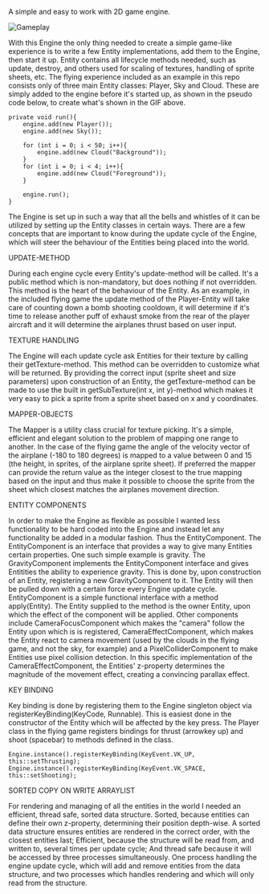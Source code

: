 A simple and easy to work with 2D game engine.

![Gameplay](https://github.com/gomsim/2DGameEngine/blob/master/demo/flygplansdemo.gif)

With this Engine the only thing needed to create a simple game-like experience is to write a few Entity implementations, add them to the Engine, then start it up. Entity contains all lifecycle methods needed, such as update, destroy, and others used for scaling of textures, handling of sprite sheets, etc.
The flying experience included as an example in this repo consists only of three main Entity classes: Player, Sky and Cloud. These are simply added to the engine before it's started up, as shown in the pseudo code below, to create what's shown in the GIF above.

    private void run(){
        engine.add(new Player());
        engine.add(new Sky());

        for (int i = 0; i < 50; i++){
            engine.add(new Cloud("Background"));
        }
        for (int i = 0; i < 4; i++){
            engine.add(new Cloud("Foreground"));
        }

        engine.run();
    }

The Engine is set up in such a way that all the bells and whistles of it can be utilized by setting up the Entity classes in certain ways. There are a few concepts that are important to know during the update cycle of the Engine, which will steer the behaviour of the Entities being placed into the world.

UPDATE-METHOD

During each engine cycle every Entity's update-method will be called. It's a public method which is non-mandatory, but does nothing if not overridden. This method is the heart of the behaviour of the Entity. As an example, in the included flying game the update method of the Player-Entity will take care of counting down a bomb shooting cooldown, it will determine if it's time to release another puff of exhaust smoke from the rear of the player aircraft and it will determine the airplanes thrust based on user input. 

TEXTURE HANDLING

The Engine will each update cycle ask Entities for their texture by calling their getTexture-method. This method can be overridden to customize what will be returned. By providing the correct input (sprite sheet and size parameters) upon construction of an Entity, the getTexture-method can be made to use the built in getSubTexture(int x, int y)-method which makes it very easy to pick a sprite from a sprite sheet based on x and y coordinates.

MAPPER-OBJECTS

The Mapper is a utility class crucial for texture picking. It's a simple, efficient and elegant solution to the problem of mapping one range to another. In the case of the flying game the angle of the velocity vector of the airplane (-180 to 180 degrees) is mapped to a value between 0 and 15 (the height, in sprites, of the airplane sprite sheet). If preferred the mapper can provide the return value as the integer closest to the true mapping based on the input and thus make it possible to choose the sprite from the sheet which closest matches the airplanes movement direction.

ENTITY COMPONENTS

In order to make the Engine as flexible as possible I wanted less functionality to be hard coded into the Engine and instead let any functionality be added in a modular fashion. Thus the EntityComponent. The EntityComponent is an interface that provides a way to give many Entities certain properties. One such simple example is gravity. The GravityComponent implements the EntityComponent interface and gives Entitities the ability to experience gravity. This is done by, upon construction of an Entity, registering a new GravityComponent to it. 
The Entity will then be pulled down with a certain force every Engine update cycle. EntityComponent is a simple functional interface with a method apply(Entity). The Entity supplied to the method is the owner Entity, upon which the effect of the component will be applied.
Other components include CameraFocusComponent which makes the "camera" follow the Entity upon which is is registered, CameraEffectComponent, which makes the Entity react to camera movement (used by the clouds in the flying game, and not the sky, for example) and a PixelColliderComponent to make Entities use pixel collision detection. In this specific implementation of the CameraEffectComponent, the Entities' z-property determines the magnitude of the movement effect, creating a convincing parallax effect.

KEY BINDING

Key binding is done by registering them to the Engine singleton object via registerKeyBinding(KeyCode, Runnable). This is easiest done in the constructor of the Entity which will be affected by the key press. The Player class in the flying game registers bindings for thrust (arrowkey up) and shoot (spacebar) to methods defined in the class.

    Engine.instance().registerKeyBinding(KeyEvent.VK_UP, this::setThrusting);
    Engine.instance().registerKeyBinding(KeyEvent.VK_SPACE, this::setShooting);

SORTED COPY ON WRITE ARRAYLIST

For rendering and managing of all the entities in the world I needed an efficient, thread safe, sorted data structure. Sorted, because entities can define their own z-property, determining their position depth-wise. A sorted data structure ensures entities are rendered in the correct order, with the closest entities last; Efficient, because the structure will be read from, and written to, several times per update cycle; And thread safe because it will be accessed by three processes simultaneously. One process handling the engine update cycle, which will add and remove entities from the data structure, and two processes which handles rendering and which will only read from the structure.